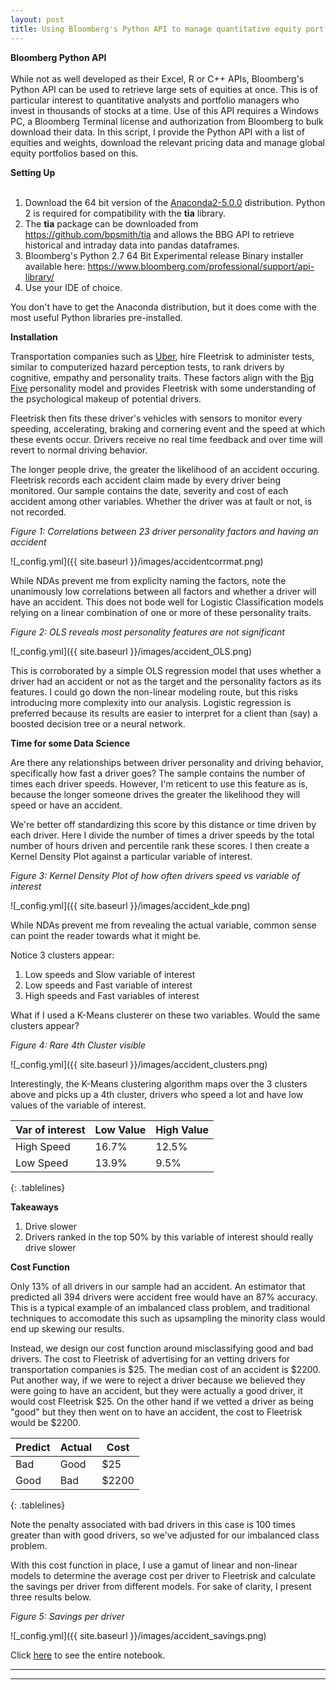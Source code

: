 ```yaml
---
layout: post
title: Using Bloomberg's Python API to manage quantitative equity portfolios
---
```


**Bloomberg Python API**  <br />  <br />  While not as well developed as their Excel, R or C++ APIs, Bloomberg's Python API can be used to retrieve large sets of equities at once. This is of particular interest to quantitative analysts and portfolio managers who invest in thousands of stocks at a time. Use of this API requires a Windows PC, a Bloomberg Terminal license and authorization from Bloomberg to bulk download their data. In this script, I provide the Python API with a list of equities and weights, download the relevant pricing data and manage global equity portfolios based on this.

**Setting Up**  <br />  <br /> 

1. Download the 64 bit version of the [Anaconda2-5.0.0](https://repo.continuum.io/archive/) distribution. Python 2 is required for compatibility with the **tia** library.
2. The **tia** package can be downloaded from <https://github.com/bpsmith/tia> and allows the BBG API to retrieve historical and intraday data into pandas dataframes.
3. Bloomberg's Python 2.7 64 Bit Experimental release Binary installer available here: <https://www.bloomberg.com/professional/support/api-library/>
4. Use your IDE of choice.

You don't have to get the Anaconda distribution, but it does come with the most useful Python libraries pre-installed.

**Installation**



Transportation companies such as [Uber](http://www.uber.com), hire Fleetrisk to administer tests, similar to computerized hazard perception tests, to rank drivers by cognitive, empathy and personality traits. These factors align with the [Big Five](https://en.wikipedia.org/wiki/Big_Five_personality_traits) personality model and provides Fleetrisk with some understanding of the psychological makeup of potential drivers. 

Fleetrisk then fits these driver's vehicles with sensors to monitor every speeding, accelerating, braking and cornering event and the speed at which these events occur. Drivers receive no real time feedback and over time will revert to normal driving behavior.

The longer people drive, the greater the likelihood of an accident occuring. Fleetrisk records each accident claim made by every driver being monitored. Our sample contains the date, severity and cost of each accident among other variables. Whether the driver was at fault or not, is not recorded.

*Figure 1: Correlations between 23 driver personality factors and having an accident*

![_config.yml]({{ site.baseurl }}/images/accidentcorrmat.png)

While NDAs prevent me from expliclty naming the factors, note the unanimously low correlations between all factors and whether a driver will have an accident. This does not bode well for Logistic Classification models relying on a linear combination of one or more of these personality traits. 

*Figure 2: OLS reveals most personality features are not significant*

![_config.yml]({{ site.baseurl }}/images/accident_OLS.png)

This is corroborated by a simple OLS regression model that uses whether a driver had an accident or not as the target and the personality factors as its features. I could go down the non-linear modeling route, but this risks introducing more complexity into our analysis. Logistic regression is preferred because its results are easier to interpret for a client than (say) a boosted decision tree or a neural network.

**Time for some Data Science**

Are there any relationships between driver personality and driving behavior, specifically how fast a driver goes? The sample contains the number of times each driver speeds. However, I'm reticent to use this feature as is, because the longer someone drives the greater the likelihood they will speed or have an accident.

We're better off standardizing this score by this distance or time driven by each driver. Here I divide the number of times a driver speeds by the total number of hours driven and percentile rank these scores. I then create a Kernel Density Plot against a particular variable of interest.

*Figure 3: Kernel Density Plot of how often drivers speed vs variable of interest*

![_config.yml]({{ site.baseurl }}/images/accident_kde.png)

While NDAs prevent me from revealing the actual variable, common sense can point the reader towards what it might be.

Notice 3 clusters appear:
1. Low speeds and Slow variable of interest
2. Low speeds and Fast variable of interest
3. High speeds and Fast variables of interest

What if I used a K-Means clusterer on these two variables. Would the same clusters appear?

*Figure 4: Rare 4th Cluster visible*

![_config.yml]({{ site.baseurl }}/images/accident_clusters.png)

Interestingly, the K-Means clustering algorithm maps over the 3 clusters above and picks up a 4th cluster, drivers who speed a lot and have low values of the variable of interest.

<style>
.tablelines table, .tablelines td, .tablelines th {
        border: 1px solid black;
        }
</style>

Var of interest | Low Value  | High Value
--------------- | ---------- | ----------
High Speed      |  16.7%     | 12.5%
Low Speed       |  13.9%     | 9.5%
{: .tablelines}

**Takeaways**

1. Drive slower
2. Drivers ranked in the top 50% by this variable of interest should really drive slower

**Cost Function**

Only 13% of all drivers in our sample had an accident. An estimator that predicted all 394 drivers were accident free would have an 87% accuracy. This is a typical example of an imbalanced class problem, and traditional techniques to accomodate this such as upsampling the minority class would end up skewing our results.

Instead, we design our cost function around misclassifying good and bad drivers. The cost to Fleetrisk of advertising for an vetting drivers for transportation companies is $25. The median cost of an accident is $2200. Put another way, if we were to reject a driver because we believed they were going to have an accident, but they were actually a good driver, it would cost Fleetrisk $25. On the other hand if we vetted a driver as being "good" but they then went on to have an accident, the cost to Fleetrisk would be $2200. 

<style>
.tablelines table, .tablelines td, .tablelines th {
        border: 1px solid black;
        }
</style>

Predict   | Actual   | Cost
--------- | -------- | ------
Bad       |  Good    | $25
Good      |  Bad     | $2200
{: .tablelines}

Note the penalty associated with bad drivers in this case is 100 times greater than with good drivers, so we've adjusted for our imbalanced class problem.

With this cost function in place, I use a gamut of linear and non-linear models to determine the average cost per driver to Fleetrisk and calculate the savings per driver from different models. For sake of clarity, I present three results below.


*Figure 5: Savings per driver*

![_config.yml]({{ site.baseurl }}/images/accident_savings.png)


Click [here]() to see the entire notebook.

----
****
